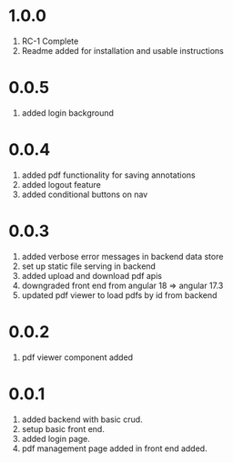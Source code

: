 # 1.0.0

1. RC-1 Complete
2. Readme added for installation and usable instructions

# 0.0.5

1. added login background

# 0.0.4

1. added pdf functionality for saving annotations
2. added logout feature
3. added conditional buttons on nav

# 0.0.3

1. added verbose error messages in backend data store
2. set up static file serving in backend
3. added upload and download pdf apis
4. downgraded front end from angular 18 => angular 17.3
5. updated pdf viewer to load pdfs by id from backend

# 0.0.2

1. pdf viewer component added

# 0.0.1

1. added backend with basic crud.
2. setup basic front end.
3. added login page.
4. pdf management page added in front end added.